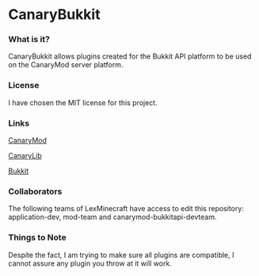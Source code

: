 CanaryBukkit
=======================

### What is it?
CanaryBukkit allows plugins created for the Bukkit API platform to be used on the CanaryMod server platform.

### License
I have chosen the MIT license for this project.

### Links
[CanaryMod](https://github.com/CanaryModTeam/CanaryMod)

[CanaryLib](https://github.com/CanaryModTeam/CanaryLib)

[Bukkit](https://github.com/Bukkit/Bukkit)

### Collaborators
The following teams of LexMinecraft have access to edit this repository: application-dev, mod-team and canarymod-bukkitapi-devteam.

### Things to Note
Despite the fact, I am trying to make sure all plugins are compatible, I cannot assure any plugin you throw at it will work.